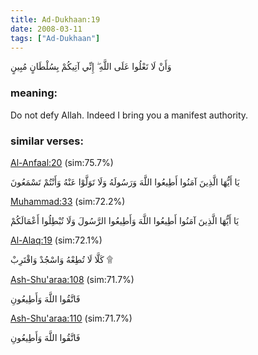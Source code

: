 ```yaml
---
title: Ad-Dukhaan:19
date: 2008-03-11
tags: ["Ad-Dukhaan"]
---
```

وَأَنْ لَا تَعْلُوا عَلَى اللَّهِ ۖ إِنِّي آتِيكُمْ بِسُلْطَانٍ مُبِينٍ
### meaning: 
Do not defy Allah. Indeed I bring you a manifest authority.
### similar verses: 

[Al-Anfaal:20](/8/20) (sim:75.7%)

يَا أَيُّهَا الَّذِينَ آمَنُوا أَطِيعُوا اللَّهَ وَرَسُولَهُ وَلَا تَوَلَّوْا عَنْهُ وَأَنْتُمْ تَسْمَعُونَ

[Muhammad:33](/47/33) (sim:72.2%)

يَا أَيُّهَا الَّذِينَ آمَنُوا أَطِيعُوا اللَّهَ وَأَطِيعُوا الرَّسُولَ وَلَا تُبْطِلُوا أَعْمَالَكُمْ

[Al-Alaq:19](/96/19) (sim:72.1%)

كَلَّا لَا تُطِعْهُ وَاسْجُدْ وَاقْتَرِبْ ۩

[Ash-Shu'araa:108](/26/108) (sim:71.7%)

فَاتَّقُوا اللَّهَ وَأَطِيعُونِ

[Ash-Shu'araa:110](/26/110) (sim:71.7%)

فَاتَّقُوا اللَّهَ وَأَطِيعُونِ
